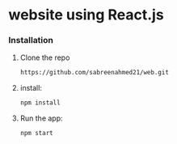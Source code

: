 <h1>website using React.js </h1>


### Installation

1. Clone the repo
   ```sh
   https://github.com/sabreenahmed21/web.git
   ```
2. install:
   ```sh
   npm install
   ```
3. Run the app:
   ```sh
   npm start
   ```
